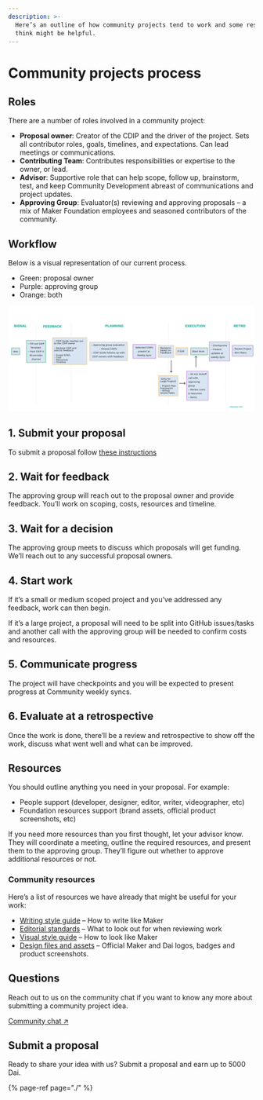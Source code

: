```yaml
---
description: >-
  Here’s an outline of how community projects tend to work and some resources we
  think might be helpful.
---
```


# Community projects process

## Roles

There are a number of roles involved in a community project:

* **Proposal owner**: Creator of the CDIP and the driver of the project. Sets all contributor roles, goals, timelines, and expectations. Can lead meetings or communications.
* **Contributing Team**: Contributes responsibilities or expertise to the owner, or lead.
* **Advisor**: Supportive role that can help scope, follow up, brainstorm, test, and keep Community Development abreast of communications and project updates.
* **Approving Group**: Evaluator\(s\) reviewing and approving proposals – a mix of Maker Foundation employees and seasoned contributors of the community.

## Workflow

Below is a visual representation of our current process.

* Green: proposal owner
* Purple: approving group
* Orange: both

![The process for getting a community project started](../../.gitbook/assets/cdip-contributor-highlights.jpg)

## 1. Submit your proposal

To submit a proposal follow [these instructions](./)

## 2. Wait for feedback

The approving group will reach out to the proposal owner and provide feedback. You’ll work on scoping, costs, resources and timeline.

## 3. Wait for a decision

The approving group meets to discuss which proposals will get funding. We’ll reach out to any successful proposal owners.

## 4. Start work

If it’s a small or medium scoped project and you’ve addressed any feedback, work can then begin.

If it’s a large project, a proposal will need to be split into GitHub issues/tasks and another call with the approving group will be needed to confirm costs and resources.

## 5. Communicate progress

The project will have checkpoints and you will be expected to present progress at Community weekly syncs.

## 6. Evaluate at a retrospective

Once the work is done, there’ll be a review and retrospective to show off the work, discuss what went well and what can be improved.

## Resources

You should outline anything you need in your proposal. For example:

* People support \(developer, designer, editor, writer, videographer, etc\)
* Foundation resources support \(brand assets, official product screenshots, etc\)

If you need more resources than you first thought, let your advisor know. They will coordinate a meeting, outline the required resources, and present them to the approving group. They’ll figure out whether to approve additional resources or not.

### Community resources

Here’s a list of resources we have already that might be useful for your work:

* [Writing style guide](https://github.com/ryancreatescopy/community/tree/05625ac9da715dde58095901b61bc4e69cd5fe82/funding/contributing/writing-style-guide.md) – How to write like Maker
* [Editorial standards](https://github.com/ryancreatescopy/community/tree/05625ac9da715dde58095901b61bc4e69cd5fe82/funding/contributing/reviewer-guide.md) – What to look out for when reviewing work
* [Visual style guide](https://github.com/ryancreatescopy/community/tree/05625ac9da715dde58095901b61bc4e69cd5fe82/funding/contributing/visual-style-guide.md) – How to look like Maker
* [Design files and assets](https://www.notion.so/makerdao/Maker-Brand-ac517c82ff9a43089d0db5bb2ee045a4) – Official Maker and Dai logos, badges and product screenshots.

## Questions

Reach out to us on the community chat if you want to know any more about submitting a community project idea.

[Community chat ↗](https://chat.makerdao.com/channel/community-development)

## Submit a proposal

Ready to share your idea with us? Submit a proposal and earn up to 5000 Dai.

{% page-ref page="./" %}

